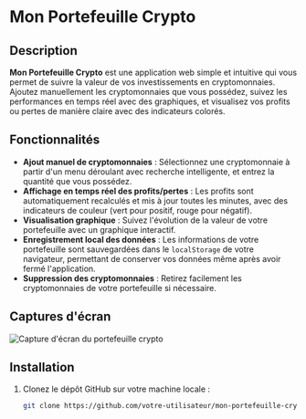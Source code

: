 # Mon Portefeuille Crypto

## Description
**Mon Portefeuille Crypto** est une application web simple et intuitive qui vous permet de suivre la valeur de vos investissements en cryptomonnaies. Ajoutez manuellement les cryptomonnaies que vous possédez, suivez les performances en temps réel avec des graphiques, et visualisez vos profits ou pertes de manière claire avec des indicateurs colorés.

## Fonctionnalités
- **Ajout manuel de cryptomonnaies** : Sélectionnez une cryptomonnaie à partir d'un menu déroulant avec recherche intelligente, et entrez la quantité que vous possédez.
- **Affichage en temps réel des profits/pertes** : Les profits sont automatiquement recalculés et mis à jour toutes les minutes, avec des indicateurs de couleur (vert pour positif, rouge pour négatif).
- **Visualisation graphique** : Suivez l'évolution de la valeur de votre portefeuille avec un graphique interactif.
- **Enregistrement local des données** : Les informations de votre portefeuille sont sauvegardées dans le `localStorage` de votre navigateur, permettant de conserver vos données même après avoir fermé l'application.
- **Suppression des cryptomonnaies** : Retirez facilement les cryptomonnaies de votre portefeuille si nécessaire.

## Captures d'écran
![Capture d'écran du portefeuille crypto](https://cdn.discordapp.com/attachments/430070294917414937/1277794709921599488/image.png?ex=66cf1f4f&is=66cdcdcf&hm=34edd8c466a6f5bf4d7a091da0c7dfba93992d37d7aec38359fb27c75ae26869&)

## Installation
1. Clonez le dépôt GitHub sur votre machine locale :
   ```bash
   git clone https://github.com/votre-utilisateur/mon-portefeuille-crypto.git
